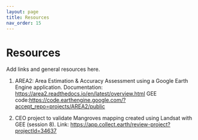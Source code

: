 ```yaml
---
layout: page
title: Resources
nav_order: 15
---
```


# Resources
Add links and general resources here.
1. AREA2: Area Estimation & Accuracy Assessment using a Google Earth Engine application.
Documentation: https://area2.readthedocs.io/en/latest/overview.html
GEE code:https://code.earthengine.google.com/?accept_repo=projects/AREA2/public

2. CEO project to validate Mangroves mapping created using Landsat with GEE (session 8).
Link: https://app.collect.earth/review-project?projectId=34637 
